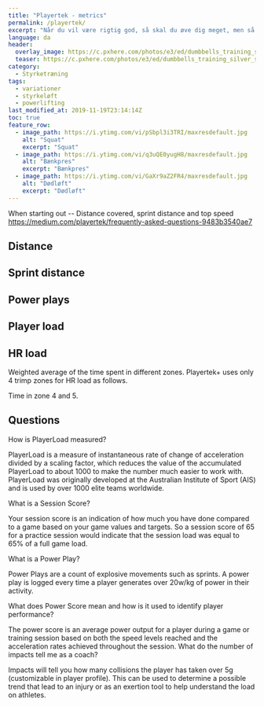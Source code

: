 ```yaml
---
title: "Playertek - metrics"
permalink: /playertek/
excerpt: "Når du vil være rigtig god, så skal du øve dig meget, men så kan du få brug for variationer for at kunne holde til det. Hvordan kan du arbejde med variationer i løftene?"
language: da
header:
  overlay_image: https://c.pxhere.com/photos/e3/ed/dumbbells_training_silver_sports_force_mussels_body_building-600719.jpg!d
  teaser: https://c.pxhere.com/photos/e3/ed/dumbbells_training_silver_sports_force_mussels_body_building-600719.jpg!d
category:
  - Styrketræning
tags:
  - variationer
  - styrkeløft
  - powerlifting
last_modified_at: 2019-11-19T23:14:14Z
toc: true
feature_row:
  - image_path: https://i.ytimg.com/vi/pSbpl3i3TRI/maxresdefault.jpg
    alt: "Squat"
    excerpt: "Squat"
  - image_path: https://i.ytimg.com/vi/q3uQE0yugH8/maxresdefault.jpg
    alt: "Bænkpres"
    excerpt: "Bænkpres"
  - image_path: https://i.ytimg.com/vi/GaXr9aZ2FR4/maxresdefault.jpg
    alt: "Dødløft"
    excerpt: "Dødløft"
---
```


When starting out -- Distance covered, sprint distance and top speed
https://medium.com/playertek/frequently-asked-questions-9483b3540ae7


## Distance

## Sprint distance

## Power plays

## Player load

## HR load

Weighted average of the time spent in different zones. Playertek+ uses only 4 trimp zones for HR load as follows.

Time in zone 4 and 5.


## Questions

How is PlayerLoad measured?

PlayerLoad is a measure of instantaneous rate of change of acceleration divided by a scaling factor, which reduces the value of the accumulated PlayerLoad to about 1000 to make the number much easier to work with. PlayerLoad was originally developed at the Australian Institute of Sport (AIS) and is used by over 1000 elite teams worldwide.

What is a Session Score?

Your session score is an indication of how much you have done compared to a game based on your game values and targets. So a session score of 65 for a practice session would indicate that the session load was equal to 65% of a full game load.

What is a Power Play?

Power Plays are a count of explosive movements such as sprints. A power play is logged every time a player generates over 20w/kg of power in their activity.

What does Power Score mean and how is it used to identify player performance?

The power score is an average power output for a player during a game or training session based on both the speed levels reached and the acceleration rates achieved throughout the session.
What do the number of impacts tell me as a coach?

Impacts will tell you how many collisions the player has taken over 5g (customizable in player profile). This can be used to determine a possible trend that lead to an injury or as an exertion tool to help understand the load on athletes.

